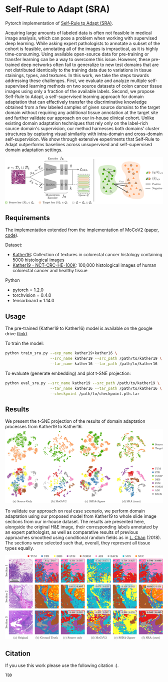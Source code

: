 # Self-Rule to Adapt (SRA)

Pytorch implementation of [Self-Rule tp Adapt (SRA)](TODO).


Acquiring large amounts of labeled data is often not feasible in medical image analysis, 
which can pose a problem when working with supervised deep learning. While asking expert 
pathologists to annotate a subset of the cohort is feasible, annotating all of the images 
is impractical, as it is highly time-consuming. Using available open-source data 
for pre-training or transfer learning can be a way to overcome this issue.
However, these pre-trained deep networks often fail to generalize to new test domains 
that are not distributed identically to the training data due to variations in tissue 
stainings, types, and textures. In this work, we take the steps towards addressing 
these challenges. First, we evaluate and analyze multiple self-supervised learning 
methods on two source datasets of colon cancer tissue images using only a fraction of 
the available labels. Second, we propose Self-Rule to Adapt, a self-supervised learning 
approach for domain adaptation that can effectively transfer the discriminative knowledge 
obtained from a few labeled samples of given source domains to the target domain without 
requiring any additional tissue annotation at the target site and further validate our 
approach on our in-house clinical cohort. Unlike existing domain adaptation techniques that 
rely only on the label-rich source domain's supervision, our method harnesses both domains' 
cluster structures by capturing visual similarity with intra-domain and cross-domain 
self-supervision. We show through extensive experiments that Self-Rule to Adapt outperforms 
baselines across unsupervised and self-supervised domain adaptation settings. 

![Segmentation result](figs/pipeline+loss_graph.png)

## Requirements
The implementation extended from the implementation of MoCoV2 ([paper](https://arxiv.org/abs/2003.04297), 
[code](https://github.com/facebookresearch/moco)).
 
Dataset:
* [Kather16](https://zenodo.org/record/53169): Collection of textures in colorectal cancer 
histology containing 5000 histological images
* [Kather19 - NCT-CRC-HE-100K](https://zenodo.org/record/1214456): 100,000 histological images of human colorectal cancer 
and healthy tissue

Python
* pytorch = 1.2.0
* torchvision = 0.4.0
* tensorboard = 1.14.0

## Usage
The pre-trained (Kather19 to Kather16) model is available on the google 
drive ([link](https://drive.google.com/drive/folders/1_4qa2JJPqMvEq6FgoTnmzkvPVgzQWma7?usp=sharing)). 

To train the model:
```bash
python train_sra.py --exp_name kather19+kather16 \
                    --src_name kather19 --src_path /path/to/kather19 \
                    --tar_name kather16 --tar_path /path/to/kather16 
```

To evaluate (generate embedding) and plot t-SNE projection:
```bash
python eval_sra.py --src_name kather19 --src_path /path/to/kather19 \
                    --tar_name kather16 --tar_path /path/to/kather16 \
                    --checkpoint /path/to/checkpoint.pth.tar
```

## Results

We present the t-SNE projection of the results of domain adaptation processes from Kather19 
to Kather16.
![Kather19 to Kather16](figs/tsne_k19k16.png)

To validate our approach on real case scenario, we perform domain adaptation using our 
proposed model from Kather19 to whole slide image 
sections from our in-house dataset. The results are presented here, alongside the original 
H&E image, their corresponding labels annotated by an expert pathologist, as well as 
comparative results of previous approaches smoothed using conditional random fields as 
in [L. Chan](https://github.com/lyndonchan/hsn_v1) (2018). The sections were selected such that, 
overall, they represent all tissue types equally.

![Segmentation result](figs/seg_wsi.png)

## Citation

If you use this work please use the following citation :).

```text
TBD
```

